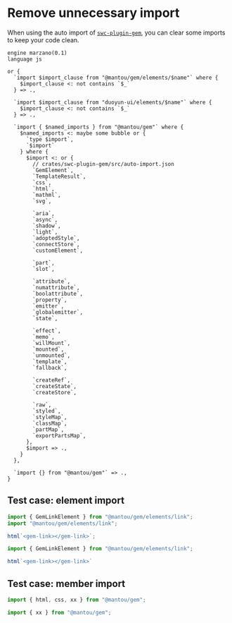 # Remove unnecessary import

When using the auto import of [`swc-plugin-gem`](https://www.npmjs.com/package/swc-plugin-gem), you can clear some imports to keep your code clean.

```grit
engine marzano(0.1)
language js

or {
  `import $import_clause from "@mantou/gem/elements/$name"` where {
    $import_clause <: not contains `$_`
  } => .,

  `import $import_clause from "duoyun-ui/elements/$name"` where {
    $import_clause <: not contains `$_`
  } => .,

  `import { $named_imports } from "@mantou/gem"` where {
    $named_imports <: maybe some bubble or {
      `type $import`,
      `$import`
    } where {
      $import <: or {
        // crates/swc-plugin-gem/src/auto-import.json
        `GemElement`,
        `TemplateResult`,
        `css`,
        `html`,
        `mathml`,
        `svg`,

        `aria`,
        `async`,
        `shadow`,
        `light`,
        `adoptedStyle`,
        `connectStore`,
        `customElement`,

        `part`,
        `slot`,

        `attribute`,
        `numattribute`,
        `boolattribute`,
        `property`,
        `emitter`,
        `globalemitter`,
        `state`,

        `effect`,
        `memo`,
        `willMount`,
        `mounted`,
        `unmounted`,
        `template`,
        `fallback`,

        `createRef`,
        `createState`,
        `createStore`,

        `raw`,
        `styled`,
        `styleMap`,
        `classMap`,
        `partMap`,
        `exportPartsMap`,
      },
      $import => .,
    }
  },

  `import {} from "@mantou/gem"` => .,
}
```

## Test case: element import

```js
import { GemLinkElement } from "@mantou/gem/elements/link";
import "@mantou/gem/elements/link";

html`<gem-link></gem-link>`;
```

```js
import { GemLinkElement } from "@mantou/gem/elements/link";

html`<gem-link></gem-link>`
```

## Test case: member import

```js
import { html, css, xx } from "@mantou/gem";
```

```js
import { xx } from "@mantou/gem";
```